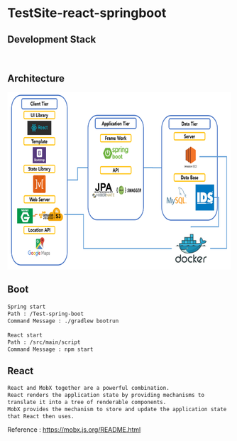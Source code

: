 # TestSite-react-springboot

## Development Stack
<br>


## Architecture 

<img src="README_IMG/Architecture.png" width="800" height ="400"> 

## Boot
```
Spring start
Path : /Test-spring-boot 
Command Message : ./gradlew bootrun

React start
Path : /src/main/script
Command Message : npm start
```


## React
```
React and MobX together are a powerful combination. 
React renders the application state by providing mechanisms to translate it into a tree of renderable components. 
MobX provides the mechanism to store and update the application state that React then uses.
```

Reference : https://mobx.js.org/README.html

